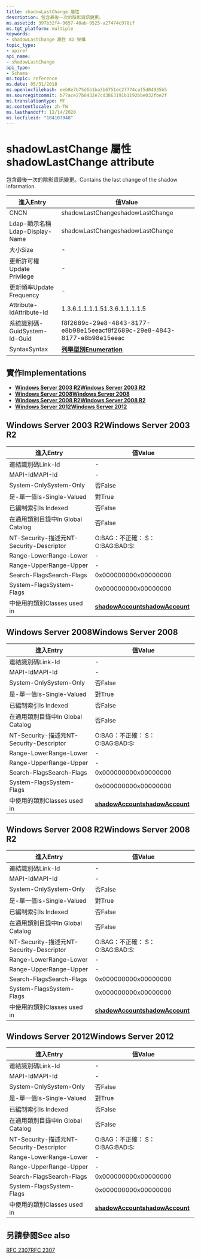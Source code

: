```yaml
---
title: shadowLastChange 屬性
description: 包含最後一次的陰影資訊變更。
ms.assetid: 397b32f4-9657-40ab-9525-a27474c978cf
ms.tgt_platform: multiple
keywords:
- shadowLastChange 屬性 AD 架構
topic_type:
- apiref
api_name:
- shadowLastChange
api_type:
- Schema
ms.topic: reference
ms.date: 05/31/2018
ms.openlocfilehash: eeb8e7b75d6b1ba3b6751dc27774caf5d04935b5
ms.sourcegitcommit: b77ace27b0432e7cd3863191b11926be032fbe2f
ms.translationtype: MT
ms.contentlocale: zh-TW
ms.lasthandoff: 12/14/2020
ms.locfileid: "104107948"
---
```

# <a name="shadowlastchange-attribute"></a><span data-ttu-id="36edb-104">shadowLastChange 屬性</span><span class="sxs-lookup"><span data-stu-id="36edb-104">shadowLastChange attribute</span></span>

<span data-ttu-id="36edb-105">包含最後一次的陰影資訊變更。</span><span class="sxs-lookup"><span data-stu-id="36edb-105">Contains the last change of the shadow information.</span></span>



| <span data-ttu-id="36edb-106">進入</span><span class="sxs-lookup"><span data-stu-id="36edb-106">Entry</span></span> | <span data-ttu-id="36edb-107">值</span><span class="sxs-lookup"><span data-stu-id="36edb-107">Value</span></span> |
|-------------------|--------------------------------------|
| <span data-ttu-id="36edb-108">CN</span><span class="sxs-lookup"><span data-stu-id="36edb-108">CN</span></span>                | <span data-ttu-id="36edb-109">shadowLastChange</span><span class="sxs-lookup"><span data-stu-id="36edb-109">shadowLastChange</span></span>                     |
| <span data-ttu-id="36edb-110">Ldap-顯示名稱</span><span class="sxs-lookup"><span data-stu-id="36edb-110">Ldap-Display-Name</span></span> | <span data-ttu-id="36edb-111">shadowLastChange</span><span class="sxs-lookup"><span data-stu-id="36edb-111">shadowLastChange</span></span>                     |
| <span data-ttu-id="36edb-112">大小</span><span class="sxs-lookup"><span data-stu-id="36edb-112">Size</span></span>              | \-                                   |
| <span data-ttu-id="36edb-113">更新許可權</span><span class="sxs-lookup"><span data-stu-id="36edb-113">Update Privilege</span></span>  | \-                                   |
| <span data-ttu-id="36edb-114">更新頻率</span><span class="sxs-lookup"><span data-stu-id="36edb-114">Update Frequency</span></span>  | \-                                   |
| <span data-ttu-id="36edb-115">Attribute-Id</span><span class="sxs-lookup"><span data-stu-id="36edb-115">Attribute-Id</span></span>      | <span data-ttu-id="36edb-116">1.3.6.1.1.1.1.5</span><span class="sxs-lookup"><span data-stu-id="36edb-116">1.3.6.1.1.1.1.5</span></span>                      |
| <span data-ttu-id="36edb-117">系統識別碼-Guid</span><span class="sxs-lookup"><span data-stu-id="36edb-117">System-Id-Guid</span></span>    | <span data-ttu-id="36edb-118">f8f2689c-29e8-4843-8177-e8b98e15eeac</span><span class="sxs-lookup"><span data-stu-id="36edb-118">f8f2689c-29e8-4843-8177-e8b98e15eeac</span></span> |
| <span data-ttu-id="36edb-119">Syntax</span><span class="sxs-lookup"><span data-stu-id="36edb-119">Syntax</span></span>            | [<span data-ttu-id="36edb-120">**列舉型別**</span><span class="sxs-lookup"><span data-stu-id="36edb-120">**Enumeration**</span></span>](s-enumeration.md) |



## <a name="implementations"></a><span data-ttu-id="36edb-121">實作</span><span class="sxs-lookup"><span data-stu-id="36edb-121">Implementations</span></span>

-   [<span data-ttu-id="36edb-122">**Windows Server 2003 R2**</span><span class="sxs-lookup"><span data-stu-id="36edb-122">**Windows Server 2003 R2**</span></span>](#windows-server-2003-r2)
-   [<span data-ttu-id="36edb-123">**Windows Server 2008**</span><span class="sxs-lookup"><span data-stu-id="36edb-123">**Windows Server 2008**</span></span>](#windows-server-2008)
-   [<span data-ttu-id="36edb-124">**Windows Server 2008 R2**</span><span class="sxs-lookup"><span data-stu-id="36edb-124">**Windows Server 2008 R2**</span></span>](#windows-server-2008-r2)
-   [<span data-ttu-id="36edb-125">**Windows Server 2012**</span><span class="sxs-lookup"><span data-stu-id="36edb-125">**Windows Server 2012**</span></span>](#windows-server-2012)

## <a name="windows-server-2003-r2"></a><span data-ttu-id="36edb-126">Windows Server 2003 R2</span><span class="sxs-lookup"><span data-stu-id="36edb-126">Windows Server 2003 R2</span></span>



| <span data-ttu-id="36edb-127">進入</span><span class="sxs-lookup"><span data-stu-id="36edb-127">Entry</span></span> | <span data-ttu-id="36edb-128">值</span><span class="sxs-lookup"><span data-stu-id="36edb-128">Value</span></span> |
|------------------------|-----------------------------------------------------|
| <span data-ttu-id="36edb-129">連結識別碼</span><span class="sxs-lookup"><span data-stu-id="36edb-129">Link-Id</span></span>                | \-                                                  |
| <span data-ttu-id="36edb-130">MAPI-Id</span><span class="sxs-lookup"><span data-stu-id="36edb-130">MAPI-Id</span></span>                | \-                                                  |
| <span data-ttu-id="36edb-131">System-Only</span><span class="sxs-lookup"><span data-stu-id="36edb-131">System-Only</span></span>            | <span data-ttu-id="36edb-132">否</span><span class="sxs-lookup"><span data-stu-id="36edb-132">False</span></span>                                               |
| <span data-ttu-id="36edb-133">是-單一值</span><span class="sxs-lookup"><span data-stu-id="36edb-133">Is-Single-Valued</span></span>       | <span data-ttu-id="36edb-134">對</span><span class="sxs-lookup"><span data-stu-id="36edb-134">True</span></span>                                                |
| <span data-ttu-id="36edb-135">已編制索引</span><span class="sxs-lookup"><span data-stu-id="36edb-135">Is Indexed</span></span>             | <span data-ttu-id="36edb-136">否</span><span class="sxs-lookup"><span data-stu-id="36edb-136">False</span></span>                                               |
| <span data-ttu-id="36edb-137">在通用類別目錄中</span><span class="sxs-lookup"><span data-stu-id="36edb-137">In Global Catalog</span></span>      | <span data-ttu-id="36edb-138">否</span><span class="sxs-lookup"><span data-stu-id="36edb-138">False</span></span>                                               |
| <span data-ttu-id="36edb-139">NT-Security-描述元</span><span class="sxs-lookup"><span data-stu-id="36edb-139">NT-Security-Descriptor</span></span> | <span data-ttu-id="36edb-140">O:BAG：不正確： S：</span><span class="sxs-lookup"><span data-stu-id="36edb-140">O:BAG:BAD:S:</span></span>                                        |
| <span data-ttu-id="36edb-141">Range-Lower</span><span class="sxs-lookup"><span data-stu-id="36edb-141">Range-Lower</span></span>            | \-                                                  |
| <span data-ttu-id="36edb-142">Range-Upper</span><span class="sxs-lookup"><span data-stu-id="36edb-142">Range-Upper</span></span>            | \-                                                  |
| <span data-ttu-id="36edb-143">Search-Flags</span><span class="sxs-lookup"><span data-stu-id="36edb-143">Search-Flags</span></span>           | <span data-ttu-id="36edb-144">0x00000000</span><span class="sxs-lookup"><span data-stu-id="36edb-144">0x00000000</span></span>                                          |
| <span data-ttu-id="36edb-145">System-Flags</span><span class="sxs-lookup"><span data-stu-id="36edb-145">System-Flags</span></span>           | <span data-ttu-id="36edb-146">0x00000000</span><span class="sxs-lookup"><span data-stu-id="36edb-146">0x00000000</span></span>                                          |
| <span data-ttu-id="36edb-147">中使用的類別</span><span class="sxs-lookup"><span data-stu-id="36edb-147">Classes used in</span></span>        | [<span data-ttu-id="36edb-148">**shadowAccount**</span><span class="sxs-lookup"><span data-stu-id="36edb-148">**shadowAccount**</span></span>](c-shadowaccount.md)<br/> |



## <a name="windows-server-2008"></a><span data-ttu-id="36edb-149">Windows Server 2008</span><span class="sxs-lookup"><span data-stu-id="36edb-149">Windows Server 2008</span></span>



| <span data-ttu-id="36edb-150">進入</span><span class="sxs-lookup"><span data-stu-id="36edb-150">Entry</span></span> | <span data-ttu-id="36edb-151">值</span><span class="sxs-lookup"><span data-stu-id="36edb-151">Value</span></span> |
|------------------------|-----------------------------------------------------|
| <span data-ttu-id="36edb-152">連結識別碼</span><span class="sxs-lookup"><span data-stu-id="36edb-152">Link-Id</span></span>                | \-                                                  |
| <span data-ttu-id="36edb-153">MAPI-Id</span><span class="sxs-lookup"><span data-stu-id="36edb-153">MAPI-Id</span></span>                | \-                                                  |
| <span data-ttu-id="36edb-154">System-Only</span><span class="sxs-lookup"><span data-stu-id="36edb-154">System-Only</span></span>            | <span data-ttu-id="36edb-155">否</span><span class="sxs-lookup"><span data-stu-id="36edb-155">False</span></span>                                               |
| <span data-ttu-id="36edb-156">是-單一值</span><span class="sxs-lookup"><span data-stu-id="36edb-156">Is-Single-Valued</span></span>       | <span data-ttu-id="36edb-157">對</span><span class="sxs-lookup"><span data-stu-id="36edb-157">True</span></span>                                                |
| <span data-ttu-id="36edb-158">已編制索引</span><span class="sxs-lookup"><span data-stu-id="36edb-158">Is Indexed</span></span>             | <span data-ttu-id="36edb-159">否</span><span class="sxs-lookup"><span data-stu-id="36edb-159">False</span></span>                                               |
| <span data-ttu-id="36edb-160">在通用類別目錄中</span><span class="sxs-lookup"><span data-stu-id="36edb-160">In Global Catalog</span></span>      | <span data-ttu-id="36edb-161">否</span><span class="sxs-lookup"><span data-stu-id="36edb-161">False</span></span>                                               |
| <span data-ttu-id="36edb-162">NT-Security-描述元</span><span class="sxs-lookup"><span data-stu-id="36edb-162">NT-Security-Descriptor</span></span> | <span data-ttu-id="36edb-163">O:BAG：不正確： S：</span><span class="sxs-lookup"><span data-stu-id="36edb-163">O:BAG:BAD:S:</span></span>                                        |
| <span data-ttu-id="36edb-164">Range-Lower</span><span class="sxs-lookup"><span data-stu-id="36edb-164">Range-Lower</span></span>            | \-                                                  |
| <span data-ttu-id="36edb-165">Range-Upper</span><span class="sxs-lookup"><span data-stu-id="36edb-165">Range-Upper</span></span>            | \-                                                  |
| <span data-ttu-id="36edb-166">Search-Flags</span><span class="sxs-lookup"><span data-stu-id="36edb-166">Search-Flags</span></span>           | <span data-ttu-id="36edb-167">0x00000000</span><span class="sxs-lookup"><span data-stu-id="36edb-167">0x00000000</span></span>                                          |
| <span data-ttu-id="36edb-168">System-Flags</span><span class="sxs-lookup"><span data-stu-id="36edb-168">System-Flags</span></span>           | <span data-ttu-id="36edb-169">0x00000000</span><span class="sxs-lookup"><span data-stu-id="36edb-169">0x00000000</span></span>                                          |
| <span data-ttu-id="36edb-170">中使用的類別</span><span class="sxs-lookup"><span data-stu-id="36edb-170">Classes used in</span></span>        | [<span data-ttu-id="36edb-171">**shadowAccount**</span><span class="sxs-lookup"><span data-stu-id="36edb-171">**shadowAccount**</span></span>](c-shadowaccount.md)<br/> |



## <a name="windows-server-2008-r2"></a><span data-ttu-id="36edb-172">Windows Server 2008 R2</span><span class="sxs-lookup"><span data-stu-id="36edb-172">Windows Server 2008 R2</span></span>



| <span data-ttu-id="36edb-173">進入</span><span class="sxs-lookup"><span data-stu-id="36edb-173">Entry</span></span> | <span data-ttu-id="36edb-174">值</span><span class="sxs-lookup"><span data-stu-id="36edb-174">Value</span></span> |
|------------------------|-----------------------------------------------------|
| <span data-ttu-id="36edb-175">連結識別碼</span><span class="sxs-lookup"><span data-stu-id="36edb-175">Link-Id</span></span>                | \-                                                  |
| <span data-ttu-id="36edb-176">MAPI-Id</span><span class="sxs-lookup"><span data-stu-id="36edb-176">MAPI-Id</span></span>                | \-                                                  |
| <span data-ttu-id="36edb-177">System-Only</span><span class="sxs-lookup"><span data-stu-id="36edb-177">System-Only</span></span>            | <span data-ttu-id="36edb-178">否</span><span class="sxs-lookup"><span data-stu-id="36edb-178">False</span></span>                                               |
| <span data-ttu-id="36edb-179">是-單一值</span><span class="sxs-lookup"><span data-stu-id="36edb-179">Is-Single-Valued</span></span>       | <span data-ttu-id="36edb-180">對</span><span class="sxs-lookup"><span data-stu-id="36edb-180">True</span></span>                                                |
| <span data-ttu-id="36edb-181">已編制索引</span><span class="sxs-lookup"><span data-stu-id="36edb-181">Is Indexed</span></span>             | <span data-ttu-id="36edb-182">否</span><span class="sxs-lookup"><span data-stu-id="36edb-182">False</span></span>                                               |
| <span data-ttu-id="36edb-183">在通用類別目錄中</span><span class="sxs-lookup"><span data-stu-id="36edb-183">In Global Catalog</span></span>      | <span data-ttu-id="36edb-184">否</span><span class="sxs-lookup"><span data-stu-id="36edb-184">False</span></span>                                               |
| <span data-ttu-id="36edb-185">NT-Security-描述元</span><span class="sxs-lookup"><span data-stu-id="36edb-185">NT-Security-Descriptor</span></span> | <span data-ttu-id="36edb-186">O:BAG：不正確： S：</span><span class="sxs-lookup"><span data-stu-id="36edb-186">O:BAG:BAD:S:</span></span>                                        |
| <span data-ttu-id="36edb-187">Range-Lower</span><span class="sxs-lookup"><span data-stu-id="36edb-187">Range-Lower</span></span>            | \-                                                  |
| <span data-ttu-id="36edb-188">Range-Upper</span><span class="sxs-lookup"><span data-stu-id="36edb-188">Range-Upper</span></span>            | \-                                                  |
| <span data-ttu-id="36edb-189">Search-Flags</span><span class="sxs-lookup"><span data-stu-id="36edb-189">Search-Flags</span></span>           | <span data-ttu-id="36edb-190">0x00000000</span><span class="sxs-lookup"><span data-stu-id="36edb-190">0x00000000</span></span>                                          |
| <span data-ttu-id="36edb-191">System-Flags</span><span class="sxs-lookup"><span data-stu-id="36edb-191">System-Flags</span></span>           | <span data-ttu-id="36edb-192">0x00000000</span><span class="sxs-lookup"><span data-stu-id="36edb-192">0x00000000</span></span>                                          |
| <span data-ttu-id="36edb-193">中使用的類別</span><span class="sxs-lookup"><span data-stu-id="36edb-193">Classes used in</span></span>        | [<span data-ttu-id="36edb-194">**shadowAccount**</span><span class="sxs-lookup"><span data-stu-id="36edb-194">**shadowAccount**</span></span>](c-shadowaccount.md)<br/> |



## <a name="windows-server-2012"></a><span data-ttu-id="36edb-195">Windows Server 2012</span><span class="sxs-lookup"><span data-stu-id="36edb-195">Windows Server 2012</span></span>



| <span data-ttu-id="36edb-196">進入</span><span class="sxs-lookup"><span data-stu-id="36edb-196">Entry</span></span> | <span data-ttu-id="36edb-197">值</span><span class="sxs-lookup"><span data-stu-id="36edb-197">Value</span></span> |
|------------------------|-----------------------------------------------------|
| <span data-ttu-id="36edb-198">連結識別碼</span><span class="sxs-lookup"><span data-stu-id="36edb-198">Link-Id</span></span>                | \-                                                  |
| <span data-ttu-id="36edb-199">MAPI-Id</span><span class="sxs-lookup"><span data-stu-id="36edb-199">MAPI-Id</span></span>                | \-                                                  |
| <span data-ttu-id="36edb-200">System-Only</span><span class="sxs-lookup"><span data-stu-id="36edb-200">System-Only</span></span>            | <span data-ttu-id="36edb-201">否</span><span class="sxs-lookup"><span data-stu-id="36edb-201">False</span></span>                                               |
| <span data-ttu-id="36edb-202">是-單一值</span><span class="sxs-lookup"><span data-stu-id="36edb-202">Is-Single-Valued</span></span>       | <span data-ttu-id="36edb-203">對</span><span class="sxs-lookup"><span data-stu-id="36edb-203">True</span></span>                                                |
| <span data-ttu-id="36edb-204">已編制索引</span><span class="sxs-lookup"><span data-stu-id="36edb-204">Is Indexed</span></span>             | <span data-ttu-id="36edb-205">否</span><span class="sxs-lookup"><span data-stu-id="36edb-205">False</span></span>                                               |
| <span data-ttu-id="36edb-206">在通用類別目錄中</span><span class="sxs-lookup"><span data-stu-id="36edb-206">In Global Catalog</span></span>      | <span data-ttu-id="36edb-207">否</span><span class="sxs-lookup"><span data-stu-id="36edb-207">False</span></span>                                               |
| <span data-ttu-id="36edb-208">NT-Security-描述元</span><span class="sxs-lookup"><span data-stu-id="36edb-208">NT-Security-Descriptor</span></span> | <span data-ttu-id="36edb-209">O:BAG：不正確： S：</span><span class="sxs-lookup"><span data-stu-id="36edb-209">O:BAG:BAD:S:</span></span>                                        |
| <span data-ttu-id="36edb-210">Range-Lower</span><span class="sxs-lookup"><span data-stu-id="36edb-210">Range-Lower</span></span>            | \-                                                  |
| <span data-ttu-id="36edb-211">Range-Upper</span><span class="sxs-lookup"><span data-stu-id="36edb-211">Range-Upper</span></span>            | \-                                                  |
| <span data-ttu-id="36edb-212">Search-Flags</span><span class="sxs-lookup"><span data-stu-id="36edb-212">Search-Flags</span></span>           | <span data-ttu-id="36edb-213">0x00000000</span><span class="sxs-lookup"><span data-stu-id="36edb-213">0x00000000</span></span>                                          |
| <span data-ttu-id="36edb-214">System-Flags</span><span class="sxs-lookup"><span data-stu-id="36edb-214">System-Flags</span></span>           | <span data-ttu-id="36edb-215">0x00000000</span><span class="sxs-lookup"><span data-stu-id="36edb-215">0x00000000</span></span>                                          |
| <span data-ttu-id="36edb-216">中使用的類別</span><span class="sxs-lookup"><span data-stu-id="36edb-216">Classes used in</span></span>        | [<span data-ttu-id="36edb-217">**shadowAccount**</span><span class="sxs-lookup"><span data-stu-id="36edb-217">**shadowAccount**</span></span>](c-shadowaccount.md)<br/> |



## <a name="see-also"></a><span data-ttu-id="36edb-218">另請參閱</span><span class="sxs-lookup"><span data-stu-id="36edb-218">See also</span></span>

<dl> <dt>

[<span data-ttu-id="36edb-219">RFC 2307</span><span class="sxs-lookup"><span data-stu-id="36edb-219">RFC 2307</span></span>](https://www.ietf.org/rfc/rfc2307.txt)
</dt> </dl>

 

 





